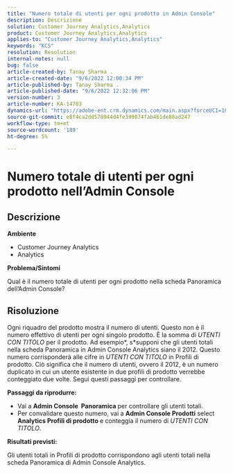 ```yaml
---
title: "Numero totale di utenti per ogni prodotto in Admin Console"
description: Descrizione
solution: Customer Journey Analytics,Analytics
product: Customer Journey Analytics,Analytics
applies-to: "Customer Journey Analytics,Analytics"
keywords: "KCS"
resolution: Resolution
internal-notes: null
bug: false
article-created-by: Tanay Sharma .
article-created-date: "9/6/2022 12:00:34 PM"
article-published-by: Tanay Sharma .
article-published-date: "9/6/2022 12:32:06 PM"
version-number: 3
article-number: KA-14703
dynamics-url: "https://adobe-ent.crm.dynamics.com/main.aspx?forceUCI=1&pagetype=entityrecord&etn=knowledgearticle&id=45be0a81-db2d-ed11-9db1-002248086735"
source-git-commit: e8f4ca2dd578944d4fe399074fab461de88ad247
workflow-type: tm+mt
source-wordcount: '189'
ht-degree: 5%

---
```


# Numero totale di utenti per ogni prodotto nell’Admin Console

## Descrizione


<b>Ambiente</b>

- Customer Journey Analytics
- Analytics




<b>Problema/Sintomi</b>

Qual è il numero totale di utenti per ogni prodotto nella scheda Panoramica dell’Admin Console?




## Risoluzione


Ogni riquadro del prodotto mostra il numero di utenti. Questo non è il numero effettivo di utenti per ogni singolo prodotto. È la somma di *UTENTI CON TITOLO* per il prodotto. Ad esempio*, s*supponi che gli utenti totali nella scheda Panoramica in Admin Console Analytics siano il 2012. Questo numero corrisponderà alle cifre in *UTENTI CON TITOLO* in Profili di prodotto. Ciò significa che il numero di utenti, ovvero il 2012, è un numero duplicato in cui un utente esistente in due profili di prodotto verrebbe conteggiato due volte. Segui questi passaggi per controllare.

<b>Passaggi da riprodurre:</b>

- Vai a <b>Admin Console </b><b> Panoramica </b>per controllare gli utenti totali.
- Per convalidare questo numero, vai a <b>Admin Console </b> <b>Prodotti</b>  select <b>Analytics </b> <b>Profili di prodotto </b>e conteggia il numero di *UTENTI CON TITOLO*.




<b>Risultati previsti:</b>

Gli utenti totali in Profili di prodotto corrispondono agli utenti totali nella scheda Panoramica di Admin Console Analytics.
